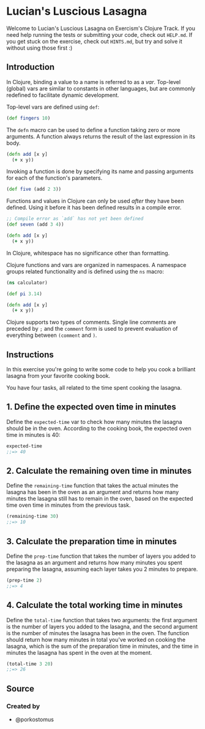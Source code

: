 # Lucian's Luscious Lasagna

Welcome to Lucian's Luscious Lasagna on Exercism's Clojure Track.
If you need help running the tests or submitting your code, check out `HELP.md`.
If you get stuck on the exercise, check out `HINTS.md`, but try and solve it without using those first :)

## Introduction

In Clojure, binding a value to a name is referred to as a _var_. Top-level (global) vars are similar to constants in other languages, but are commonly redefined to facilitate dynamic development.

Top-level vars are defined using `def`:

```clojure
(def fingers 10)
```

The `defn` macro can be used to define a function taking zero or more arguments. A function always returns the result of the last expression in its body.

```clojure
(defn add [x y]
  (+ x y))
```

Invoking a function is done by specifying its name and passing arguments for each of the function's parameters.

```clojure
(def five (add 2 3))
```

Functions and values in Clojure can only be used _after_ they have been defined. Using it before it has been defined results in a compile error.

```clojure
;; Compile error as `add` has not yet been defined
(def seven (add 3 4))

(defn add [x y]
  (+ x y))
```

In Clojure, whitespace has no significance other than formatting.

Clojure functions and vars are organized in namespaces. A namespace groups related functionality and is defined using the `ns` macro:

```clojure
(ns calculator)

(def pi 3.14)

(defn add [x y]
  (+ x y))
```

Clojure supports two types of comments. Single line comments are preceded by `;` and the `comment` form is used to prevent evaluation of everything between `(comment` and `)`.

## Instructions

In this exercise you're going to write some code to help you cook a brilliant lasagna from your favorite cooking book.

You have four tasks, all related to the time spent cooking the lasagna.

## 1. Define the expected oven time in minutes

Define the `expected-time` var to check how many minutes the lasagna should be in the oven. According to the cooking book, the expected oven time in minutes is 40:

```clojure
expected-time
;;=> 40
```

## 2. Calculate the remaining oven time in minutes

Define the `remaining-time` function that takes the actual minutes the lasagna has been in the oven as an argument and returns how many minutes the lasagna still has to remain in the oven, based on the expected time oven time in minutes from the previous task.

```clojure
(remaining-time 30)
;;=> 10
```

## 3. Calculate the preparation time in minutes

Define the `prep-time` function that takes the number of layers you added to the lasagna as an argument and returns how many minutes you spent preparing the lasagna, assuming each layer takes you 2 minutes to prepare.

```clojure
(prep-time 2)
;;=> 4
```

## 4. Calculate the total working time in minutes

Define the `total-time` function that takes two arguments: the first argument is the number of layers you added to the lasagna, and the second argument is the number of minutes the lasagna has been in the oven. The function should return how many minutes in total you've worked on cooking the lasagna, which is the sum of the preparation time in minutes, and the time in minutes the lasagna has spent in the oven at the moment.

```clojure
(total-time 3 20)
;;=> 26
```

## Source

### Created by

- @porkostomus